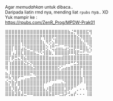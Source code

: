 Agar _memudahkan_ untuk dibaca..  
Daripada liatin rmd nya, mending liat `rpubs` nya.. XD    
Yuk mampir ke :  
https://rpubs.com/ZenR_Prog/MPDW-Prak01

⣿⣿⣿⣿⣿⣿⣿⣿⣿⣿⣿⣿⣿⣿⣿⣿⣿⣿⣿⣿⣷⣬⡛⣿⣿⣿⣯⢻  
⣿⣿⣿⣿⣿⣿⣿⣿⣿⣿⣿⡟⢻⣿⣿⢟⣻⣿⣿⣿⣿⣿⣿⣮⡻⣿⣿⣧  
⣿⣿⣿⣿⣿⢻⣿⣿⣿⣿⣿⣿⣆⠻⡫⣢⠿⣿⣿⣿⣿⣿⣿⣿⣷⣜⢻⣿  
⣿⣿⡏⣿⣿⣨⣝⠿⣿⣿⣿⣿⣿⢕⠸⣛⣩⣥⣄⣩⢝⣛⡿⠿⣿⣿⣆⢝  
⣿⣿⢡⣸⣿⣏⣿⣿⣶⣯⣙⠫⢺⣿⣷⡈⣿⣿⣿⣿⡿⠿⢿⣟⣒⣋⣙⠊  
⣿⡏⡿⣛⣍⢿⣮⣿⣿⣿⣿⣿⣿⣿⣶⣶⣶⣶⣾⣿⣿⣿⣿⣿⣿⣿⣿⣿  
⣿⢱⣾⣿⣿⣿⣝⡮⡻⣿⣿⣿⣿⣿⣿⣿⣿⣿⣿⡿⠿⠛⣋⣻⣿⣿⣿⣿  
⢿⢸⣿⣿⣿⣿⣿⣿⣷⣽⣿⣿⣿⣿⣿⣿⣿⡕⣡⣴⣶⣿⣿⣿⡟⣿⣿⣿  
⣦⡸⣿⣿⣿⣿⣿⣿⡛⢿⣿⣿⣿⣿⣿⣿⣿⣿⣿⣿⣿⣿⣿⣿⡇⣿⣿⣿  
⢛⠷⡹⣿⠋⣉⣠⣤⣶⣶⣿⣿⣿⣿⣿⣿⡿⠿⢿⣿⣿⣿⣿⣿⣷⢹⣿⣿  
⣷⡝⣿⡞⣿⣿⣿⣿⣿⣿⣿⣿⡟⠋⠁⣠⣤⣤⣦⣽⣿⣿⣿⡿⠋⠘⣿⣿  
⣿⣿⡹⣿⡼⣿⣿⣿⣿⣿⣿⣿⣧⡰⣿⣿⣿⣿⣿⣹⡿⠟⠉⡀⠄⠄⢿⣿  
⣿⣿⣿⣽⣿⣼⣛⠿⠿⣿⣿⣿⣿⣿⣯⣿⠿⢟⣻⡽⢚⣤⡞⠄⠄⠄⢸⣿  
